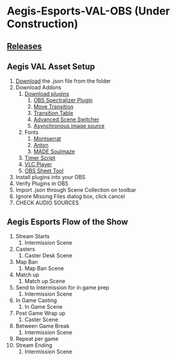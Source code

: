 # Aegis-Esports-VAL-OBS (Under Construction)

## [Releases](https://github.com/hivar94/AegisEsports/releases)

## Aegis VAL Asset Setup

1. [Download](https://github.com/hivar94/AegisEsports/blob/main/VAL/AegisVal.json) the .json file from the folder
2. Download Addons
	1. [Download plugins](https://tools.aegisesports.gg/assets/Aegis-OBS-Plugins.zip)
		1. [OBS Spectralizer Plugin](https://github.com/univrsal/spectralizer/releases)
		2. [Move Transition](https://obsproject.com/forum/resources/move-transition.913/)
		3. [Transition Table](https://obsproject.com/forum/resources/transition-table.1174/)
		4. [Advanced Scene Switcher](https://obsproject.com/forum/resources/advanced-scene-switcher.395/)
		5. [Asynchronous image source](https://obsproject.com/forum/resources/xobsasyncimagesource-asynchronous-image-source.1681/)
	2. Fonts
		1. [Montserrat](https://fonts.google.com/specimen/Montserrat)
		2. [Anton](https://fonts.google.com/specimen/Anton)
		3. [MADE Soulmaze](https://www.dafont.com/made-soulmaze.font)
	3. [Timer Script](https://tools.aegisesports.gg/assets/aegiscountdownadaptivetime.lua)
	4. [VLC Player](https://www.videolan.org/vlc/download-windows.html)
	5. [OBS Sheet Tool](https://github.com/DaBenjamins/obs-google-sheet-importer#setting-browser-url)
3. Install plugins into your OBS
4. Verify Plugins in OBS
5. Import .json through Scene Collection on toolbar
6. Ignore Missing Files dialog box, click cancel
7. CHECK AUDIO SOURCES


## Aegis Esports Flow of the Show

1. Stream Starts
	1. Intermission Scene
2. Casters
	1. Caster Desk Scene
3. Map Ban
	1. Map Ban Scene
4. Match up
	1. Match up Scene
5. Send to Intermission for in game prep
	1. Intermission Scene
6. In Game Casting
	1. In Game Scene
5. Post Game Wrap up
	1. Caster Scene
7. Between Game Break
	1. Intermission Scene
8. Repeat per game
9. Stream Ending
	1. Intermission Scene
